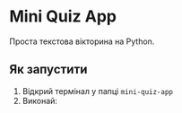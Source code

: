# Mini Quiz App

Проста текстова вікторина на Python.

## Як запустити

1. Відкрий термінал у папці `mini-quiz-app`
2. Виконай:
